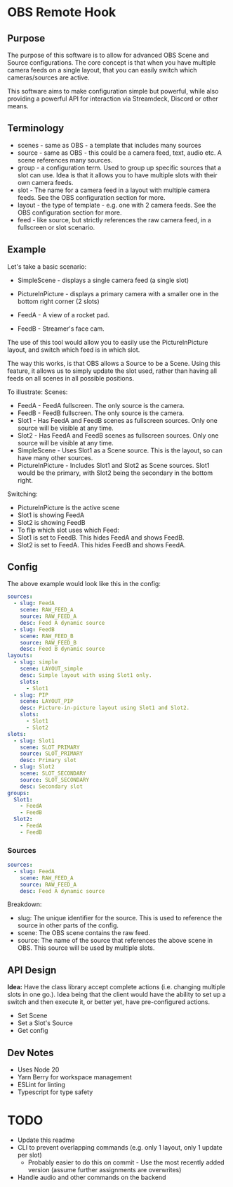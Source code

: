 # OBS Remote Hook
## Purpose
The purpose of this software is to allow for advanced OBS Scene and Source configurations. The core concept is that when you have multiple camera feeds on a single layout, that you can easily switch which cameras/sources are active.

This software aims to make configuration simple but powerful, while also providing a powerful API for interaction via Streamdeck, Discord or other means.

## Terminology
- scenes - same as OBS - a template that includes many sources
- source - same as OBS - this could be a camera feed, text, audio etc. A scene references many sources.
- group - a configuration term. Used to group up specific sources that a slot can use. Idea is that it allows you to have multiple slots with their own camera feeds.
- slot - The name for a camera feed in a layout with multiple camera feeds. See the OBS configuration section for more.
- layout - the type of template - e.g. one with 2 camera feeds. See the OBS configuration section for more.
- feed - like source, but strictly references the raw camera feed, in a fullscreen or slot scenario.

## Example
Let's take a basic scenario:
- SimpleScene - displays a single camera feed (a single slot)
- PictureInPicture - displays a primary camera with a smaller one in the bottom right corner (2 slots)

- FeedA - A view of a rocket pad.
- FeedB - Streamer's face cam.

The use of this tool would allow you to easily use the PictureInPicture layout, and switch which feed is in which slot.

The way this works, is that OBS allows a Source to be a Scene. Using this feature, it allows us to simply update the slot used, rather than having all feeds on all scenes in all possible positions.

To illustrate:
Scenes:
- FeedA - FeedA fullscreen. The only source is the camera.
- FeedB - FeedB fullscreen. The only source is the camera.
- Slot1 - Has FeedA and FeedB scenes as fullscreen sources. Only one source will be visible at any time.
- Slot2 - Has FeedA and FeedB scenes as fullscreen sources. Only one source will be visible at any time.
- SimpleScene - Uses Slot1 as a Scene source. This is the layout, so can have many other sources.
- PictureInPicture - Includes Slot1 and Slot2 as Scene sources. Slot1 would be the primary, with Slot2 being the secondary in the bottom right.

Switching:
- PictureInPicture is the active scene
- Slot1 is showing FeedA
- Slot2 is showing FeedB
- To flip which slot uses which Feed:
- Slot1 is set to FeedB. This hides FeedA and shows FeedB.
- Slot2 is set to FeedA. This hides FeedB and shows FeedA.

[//]: # (## This Software)

[//]: # (### Core)

[//]: # (- Hosted with access to OBS's WebSocket)

[//]: # (- Exposes an API for getting the OBS configuration. [Not authentication yet, using a VPN])

[//]: # ()
[//]: # ()
[//]: # (- Provides the underlying functions needed to interact with OBS, based on)

[//]: # ()
[//]: # ()
[//]: # ()
[//]: # (The core part of this software is hosted as a server, which contains a config file. You connect to this software via MQTT which, based on the config, translates into multiple commands to OBS's WebSocket.)

[//]: # ()
[//]: # (The language used is yet to be determined. I had wanted to use C#, but there doesn't appear to be an up-to-date C# Client library.)

[//]: # ()

## Config

The above example would look like this in the config:

```yaml
sources:
  - slug: FeedA
    scene: RAW_FEED_A
    source: RAW_FEED_A
    desc: Feed A dynamic source
  - slug: FeedB
    scene: RAW_FEED_B
    source: RAW_FEED_B
    desc: Feed B dynamic source
layouts:
  - slug: simple
    scene: LAYOUT_simple
    desc: Simple layout with using Slot1 only.
    slots:
      - Slot1
  - slug: PIP
    scene: LAYOUT_PIP
    desc: Picture-in-picture layout using Slot1 and Slot2.
    slots:
      - Slot1
      - Slot2
slots:
  - slug: Slot1
    scene: SLOT_PRIMARY
    source: SLOT_PRIMARY
    desc: Primary slot
  - slug: Slot2
    scene: SLOT_SECONDARY
    source: SLOT_SECONDARY
    desc: Secondary slot
groups:
  Slot1:
    - FeedA
    - FeedB
  Slot2:
    - FeedA
    - FeedB
```


### Sources

```yaml
sources:
  - slug: FeedA
    scene: RAW_FEED_A
    source: RAW_FEED_A
    desc: Feed A dynamic source
```


Breakdown:
- slug: The unique identifier for the source. This is used to reference the source in other parts of the config.
- scene: The OBS scene contains the raw feed.
- source: The name of the source that references the above scene in OBS. This source will be used by multiple slots.



## API Design
**Idea:** Have the class library accept complete actions (i.e. changing multiple slots in one go.). Idea being that the client would have the ability to set up a switch and then execute it, or better yet, have pre-configured actions.

- Set Scene
- Set a Slot's Source
- Get config


## Dev Notes
- Uses Node 20
- Yarn Berry for workspace management
- ESLint for linting
- Typescript for type safety





# TODO
- Update this readme
- CLI to prevent overlapping commands (e.g. only 1 layout, only 1 update per slot)
  - Probably easier to do this on commit - Use the most recently added version (assume further assignments are overwrites)
- Handle audio and other commands on the backend
